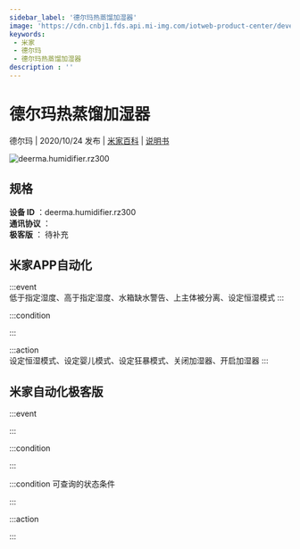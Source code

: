 ```yaml
---
sidebar_label: '德尔玛热蒸馏加湿器'
image: 'https://cdn.cnbj1.fds.api.mi-img.com/iotweb-product-center/developer_1604453680035cJpcgrfW.png?GalaxyAccessKeyId=AKVGLQWBOVIRQ3XLEW&Expires=9223372036854775807&Signature=oM5mS/qSEOZoKpcR3Vy3PfOv2Mg='
keywords: 
 - 米家
 - 德尔玛
 - 德尔玛热蒸馏加湿器
description : ''
---
```

# 德尔玛热蒸馏加湿器

德尔玛 | 2020/10/24 发布 | [米家百科](https://home.mi.com/webapp/content/baike/product/index.html?model=deerma.humidifier.rz300) | [说明书](https://home.mi.com/views/introduction.html?model=deerma.humidifier.rz300&region=cn)

![deerma.humidifier.rz300](https://cdn.cnbj1.fds.api.mi-img.com/iotweb-product-center/developer_1604453680035cJpcgrfW.png?GalaxyAccessKeyId=AKVGLQWBOVIRQ3XLEW&Expires=9223372036854775807&Signature=oM5mS/qSEOZoKpcR3Vy3PfOv2Mg=)

## 规格  
> 
**设备 ID** ：deerma.humidifier.rz300  
**通讯协议** ：  
**极客版**  ： 待补充 


## 米家APP自动化  

:::event  
低于指定湿度、高于指定湿度、水箱缺水警告、上主体被分离、设定恒湿模式
:::

:::condition  

:::

:::action   
设定恒湿模式、设定婴儿模式、设定狂暴模式、关闭加湿器、开启加湿器
:::

## 米家自动化极客版  

:::event  

:::

:::condition  

:::

:::condition 可查询的状态条件  

:::

:::action  

:::

        
